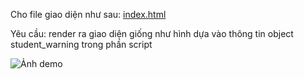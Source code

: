 Cho file giao diện như sau: [index.html](https://techmaster.vn/media/download/source-code/bu0s4ps51co5836g4je0)

Yêu cầu: render ra giao diện giống như hình dựa vào thông tin object student_warning trong phần script

![Ảnh demo](https://techmaster.vn/media/static/9479/bu0s64s51co5836g4jeg)